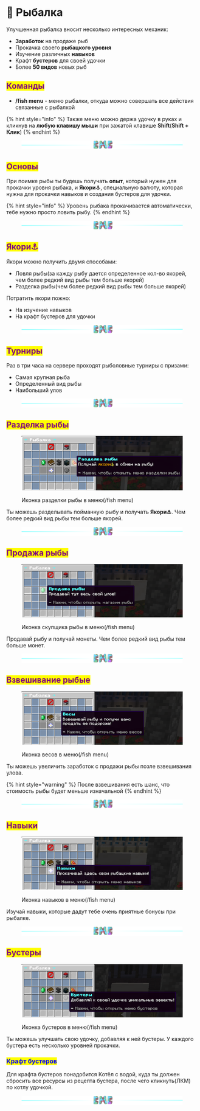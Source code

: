 # 🦈 Рыбалка

Улучшенная рыбалка вносит несколько интересных механик:

* **Заработок** на продаже рыб
* Прокачка своего **рыбацкого уровня**
* Изучение различных **навыков**
* Крафт **бустеров** для своей удочки
* Более **50 видов** новых рыб

## <mark style="color:purple;">Команды</mark>

* **/fish menu** - меню рыбалки, откуда можно совершать все действия связанные с рыбалкой

{% hint style="info" %}
Также меню можно держа удочку в руках и кликнув на **любую клавишу мыши** при зажатой клавише **Shift**(**Shift + Клик**)
{% endhint %}

<figure><img src="../.gitbook/assets/gitlab_hr7.svg" alt=""><figcaption></figcaption></figure>

## <mark style="color:purple;">Основы</mark>

При поимке рыбы ты будешь получать **опыт**, который нужен для прокачки уровня рыбака, и **Якори⚓**, специальную валюту, которая нужна для прокачки навыков и создания бустеров для удочки.

{% hint style="info" %}
Уровень рыбака прокачивается автоматически, тебе нужно просто ловить рыбу.
{% endhint %}

<figure><img src="../.gitbook/assets/gitlab_hr7.svg" alt=""><figcaption></figcaption></figure>

## <mark style="color:purple;">**Якори⚓**</mark>

Якори можно получить двумя способами:

* Ловля рыбы(за кажду рыбу дается определенное кол-во якорей, чем более редкий вид рыбы тем больше якорей)
* Разделка рыбы(чем более редкий вид рыбы тем больше якорей)

Потратить якори пожно:

* На изучение навыков
* На крафт бустеров для удочки

<figure><img src="../.gitbook/assets/gitlab_hr7.svg" alt=""><figcaption></figcaption></figure>

## <mark style="color:purple;">Турниры</mark>

Раз в три часа на сервере проходят рыболовные турниры с призами:

* Самая крупная рыба
* Определенный вид рыбы
* Наибольший улов

<figure><img src="../.gitbook/assets/gitlab_hr7.svg" alt=""><figcaption></figcaption></figure>

## <mark style="color:purple;">Разделка рыбы</mark>

<figure><img src="../.gitbook/assets/image (10).png" alt=""><figcaption><p>Иконка разделки рыбы в меню(/fish menu)</p></figcaption></figure>

Ты можешь разделывать пойманную рыбу и получать **Якори⚓**. Чем более редкий вид рыбы тем больше якорей.

<figure><img src="../.gitbook/assets/gitlab_hr7.svg" alt=""><figcaption></figcaption></figure>

## <mark style="color:purple;">Продажа рыбы</mark>

<figure><img src="../.gitbook/assets/image (13).png" alt=""><figcaption><p>Иконка скупщика рыбы в меню(/fish menu)</p></figcaption></figure>

Продавай рыбу и получай монеты. Чем более редкий вид рыбы тем больше монет.

<figure><img src="../.gitbook/assets/gitlab_hr7.svg" alt=""><figcaption></figcaption></figure>

## <mark style="color:purple;">Взвешивание рыбые</mark>

<figure><img src="../.gitbook/assets/image (4).png" alt=""><figcaption><p>Иконка весов в меню(/fish menu)</p></figcaption></figure>

Ты можешь увеличить заработок с продажи рыбы позле взвешивания улова.

{% hint style="warning" %}
После взвешивания есть шанс, что стоимость рыбы будет меньше изначальной
{% endhint %}

<figure><img src="../.gitbook/assets/gitlab_hr7.svg" alt=""><figcaption></figcaption></figure>

## <mark style="color:purple;">Навыки</mark>

<figure><img src="../.gitbook/assets/image (11).png" alt=""><figcaption><p>Иконка навыков в меню(/fish menu)</p></figcaption></figure>

Изучай навыки, которые дадут тебе очень приятные бонусы при рыбалке.

<figure><img src="../.gitbook/assets/gitlab_hr7.svg" alt=""><figcaption></figcaption></figure>

## <mark style="color:purple;">Бустеры</mark>

<figure><img src="../.gitbook/assets/image (2) (1).png" alt=""><figcaption><p>Иконка бустеров в меню(/fish menu)</p></figcaption></figure>

Ты можешь улучшать свою удочку, добавляя к ней бустеры. У каждого бустера есть несколько уровней прокачки.

### <mark style="color:blue;">Крафт бустеров</mark>

Для крафта бустеров понадобится Котёл с водой, куда ты должен сбросить все ресурсы из рецепта бустера, после чего кликнуть(ЛКМ) по котлу удочкой.

<figure><img src="../.gitbook/assets/gitlab_hr7.svg" alt=""><figcaption></figcaption></figure>
